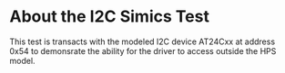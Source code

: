 # About the I2C Simics Test

This test is transacts with the modeled I2C device AT24Cxx at address 0x54 to demonsrate the ability for the driver to access outside the HPS model.